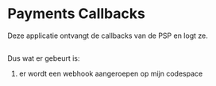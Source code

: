 # Payments Callbacks
Deze applicatie ontvangt de callbacks van de PSP en logt ze.
##
Dus wat er gebeurt is:
1. er wordt een webhook aangeroepen op mijn codespace